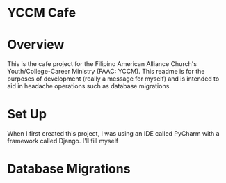 # YCCM Cafe

# Overview
This is the cafe project for the Filipino American Alliance Church's Youth/College-Career Ministry (FAAC: YCCM).
This readme is for the purposes of development (really a message for myself) and is intended to aid in headache operations
such as database migrations.

# Set Up
When I first created this project, I was using an IDE called PyCharm with a framework called Django. I'll fill myself

# Database Migrations
